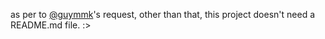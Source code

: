 as per to [@guymmk](https://github.com/tmalhussain)'s request, other than that, this project doesn't need a README.md file. :>
